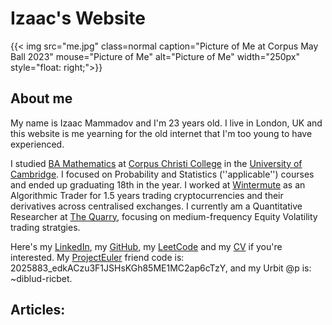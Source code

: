 # Izaac's Website
{{< img src="me.jpg" class=normal caption="Picture of Me at Corpus May Ball 2023" mouse="Picture of Me" alt="Picture of Me" width="250px" style="float: right;">}}
## About me
My name is Izaac Mammadov and I'm 23 years old. I live in London, UK and this website is me yearning for the old internet that I'm too young to have experienced.

I studied [BA Mathematics](https://en.wikipedia.org/wiki/Mathematical_Tripos) at [Corpus Christi College](https://www.corpus.cam.ac.uk/) in the [University of Cambridge](https://www.cam.ac.uk/). I focused on Probability and Statistics (''applicable'') courses and ended up graduating 18th in the year. I worked at [Wintermute](https://wintermute.com/) as an Algorithmic Trader for 1.5 years trading cryptocurrencies and their derivatives across centralised exchanges. I currently am a Quantitative Researcher at [The Quarry](https://www.quarrylp.com/), focusing on medium-frequency Equity Volatility trading stratgies.

Here's my [LinkedIn](https://www.linkedin.com/in/izaac-mammadov/), my [GitHub](https://github.com/IzaacMammadov), my [LeetCode](https://leetcode.com/StayWoke) and my [CV](CV.pdf) if you're interested. My [ProjectEuler](https://projecteuler.net) friend code is: 2025883\_edkACzu3F1JSHsKGh85ME1MC2ap6cTzY, and my Urbit @p is: ~diblud-ricbet.

## Articles:

